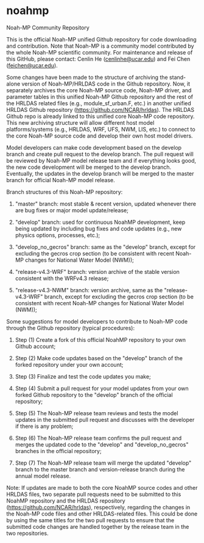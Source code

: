 # noahmp
Noah-MP Community Repository


This is the official Noah-MP unified Github repository for code downloading and contribution. Note that Noah-MP is a community model contributed by the whole Noah-MP scientific community. For maintenance and release of this GitHub, please contact: Cenlin He (cenlinhe@ucar.edu) and Fei Chen (feichen@ucar.edu).

Some changes have been made to the structure of archiving the stand-alone version of Noah-MP/HRLDAS code in the Github repository. Now, it separately archives the core Noah-MP source code, Noah-MP driver, and parameter tables in this unified Noah-MP Github repository and the rest of the HRLDAS related files (e.g., module_sf_urban.F, etc.) in another unified HRLDAS Github repository (https://github.com/NCAR/hrldas). The HRLDAS Github repo is already linked to this unified core Noah-MP code repository. This new archiving structure will allow different host model platforms/systems (e.g., HRLDAS, WRF, UFS, NWM, LIS, etc.) to connect to the core Noah-MP source code and develop their own host model drivers. 

Model developers can make code development based on the develop branch and create pull request to the develop branch. The pull request will be reviewed by Noah-MP model release team and if everything looks good, the new code development will be merged to the develop branch. Eventually, the updates in the develop branch will be merged to the master branch for official Noah-MP model release.

Branch structures of this Noah-MP repository:

1. "master" branch: most stable & recent version, updated whenever there are bug fixes or major model update/release;

2. "develop" branch: used for continuous NoahMP development, keep being updated by including bug fixes and code updates (e.g., new physics options, processes, etc.); 

3. "develop_no_gecros" branch: same as the "develop" branch, except for excluding the gecros crop section (to be consistent with recent Noah-MP changes for National Water Model (NWM));

4. "release-v4.3-WRF" branch: version archive of the stable version consistent with the WRFv4.3 release;

5. "release-v4.3-NWM" branch: version archive, same as the "release-v4.3-WRF" branch, except for excluding the gecros crop section (to be consistent with recent Noah-MP changes for National Water Model (NWM));

Some suggestions for model developers to contribute to Noah-MP code through the Github repository (typical procedures):

1. Step (1) Create a fork of this official NoahMP repository to your own Github account; 

2. Step (2) Make code updates based on the "develop" branch of the forked repository under your own account; 

3. Step (3) Finalize and test the code updates you make; 

4. Step (4) Submit a pull request for your model updates from your own forked Github repository to the "develop" branch of the official repository;

5. Step (5) The Noah-MP release team reviews and tests the model updates in the submitted pull request and discusses with the developer if there is any problem; 

6. Step (6) The Noah-MP release team confirms the pull request and merges the updated code to the "develop" and "develop_no_gecros" branches in the official repository;

7. Step (7) The Noah-MP release team will merge the updated "develop" branch to the master branch and version-release branch during the annual model release.

Note: If updates are made to both the core NoahMP source codes and other HRLDAS files, two separate pull requests need to be submitted to this NoahMP repository and the HRLDAS repository (https://github.com/NCAR/hrldas), respectively, regarding the changes in the Noah-MP code files and other HRLDAS-related files. This could be done by using the same titles for the two pull requests to ensure that the submitted code changes are handled together by the release team in the two repositories.
